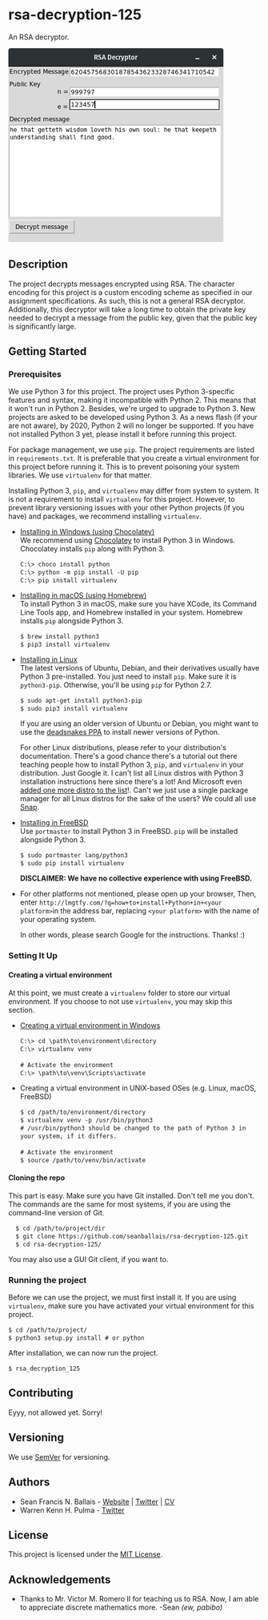 # rsa-decryption-125

An RSA decryptor.

![A preview of the project](docs/preview.png)

## Description

The project decrypts messages encrypted using RSA. The character encoding for this project is a custom encoding scheme as specified in our assignment specifications. As such, this is not a general RSA decryptor. Additionally, this decryptor will take a long time to obtain the private key needed to decrypt a message from the public key, given that the public key is significantly large.

## Getting Started

### Prerequisites
We use Python 3 for this project. The project uses Python 3-specific features and syntax, making it incompatible with Python 2. This means that it won't run in Python 2. Besides, we're urged to upgrade to Python 3. New projects are asked to be developed using Python 3. As a news flash (if your are not aware), by 2020, Python 2 will no longer be supported. If you have not installed Python 3 yet, please install it before running this project.

For package management, we use `pip`. The project requirements are listed in `requirements.txt`. It is preferable that you create a virtual environment for this project before running it. This is to prevent poisoning your system libraries. We use `virtualenv` for that matter.

Installing Python 3, `pip`, and `virtualenv` may differ from system to system. It is not a requirement to install `virtualenv` for this project. However, to prevent library versioning issues with your other Python projects (if you have) and packages, we recommend installing `virtualenv`.

* [Installing in Windows (using Chocolatey)](http://docs.python-guide.org/en/latest/starting/install3/win/)    
  We recommend using [Chocolatey](https://chocolatey.org/) to install Python 3 in Windows. Chocolatey installs `pip` along with Python 3.

      C:\> choco install python
      C:\> python -m pip install -U pip
      C:\> pip install virtualenv

* [Installing in macOS (using Homebrew)](https://www.digitalocean.com/community/tutorials/how-to-install-python-3-and-set-up-a-local-programming-environment-on-macos)    
  To install Python 3 in macOS, make sure you have XCode, its Command Line Tools app, and Homebrew installed in your system. Homebrew installs `pip` alongside Python 3.

      $ brew install python3
      $ pip3 install virtualenv

* [Installing in Linux](http://docs.python-guide.org/en/latest/starting/install3/linux/)    
  The latest versions of Ubuntu, Debian, and their derivatives usually have Python 3 pre-installed. You just need to install `pip`. Make sure it is `python3-pip`. Otherwise, you'll be using `pip` for Python 2.7.
  
      $ sudo apt-get install python3-pip
      $ sudo pip3 install virtualenv
  
  If you are using an older version of Ubuntu or Debian, you might want to use the [deadsnakes PPA](https://launchpad.net/~deadsnakes/+archive/ubuntu/ppa) to install newer versions of Python.
      
  For other Linux distributions, please refer to your distribution's documentation. There's a good chance there's a tutorial out there teaching people how to install Python 3, `pip`, and `virtualenv` in your distribution. Just Google it. I can't list all Linux distros with Python 3 installation instructions here since there's a lot! And Microsoft even [added one more distro to the list](https://www.cnet.com/news/microsoft-introduces-azure-sphere-to-protect-your-iot-internet-of-things/)!. Can't we just use a single package manager for all Linux distros for the sake of the users? We could all use [Snap](https://snapcraft.io/).
* [Installing in FreeBSD](http://www.alvinsim.com/freebsd-install-python-3-and-pip/)    
  Use `portmaster` to install Python 3 in FreeBSD. `pip` will be installed alongside Python 3.

      $ sudo portmaster lang/python3
      $ sudo pip install virtualenv

  **DISCLAIMER: We have no collective experience with using FreeBSD.**
  
* For other platforms not mentioned, please open up your browser, Then, enter `http://lmgtfy.com/?q=how+to+install+Python+in+<your platform>`in the address bar, replacing `<your platform>` with the name of your operating system.

  In other words, please search Google for the instructions. Thanks! :)

### Setting It Up
#### Creating a virtual environment
At this point, we must create a `virtualenv` folder to store our virtual environment. If you choose to not use `virtualenv`, you may skip this section.

* [Creating a virtual environment in Windows](http://programwithus.com/learn-to-code/Pip-and-virtualenv-on-Windows/)    

      C:\> cd \path\to\environment\directory
      C:\> virtualenv venv

      # Activate the environment
      C:\> \path\to\venv\Scripts\activate

* Creating a virtual environment in UNIX-based OSes (e.g. Linux, macOS, FreeBSD)

      $ cd /path/to/environment/directory
      $ virtualenv venv -p /usr/bin/python3  
      # /usr/bin/python3 should be changed to the path of Python 3 in your system, if it differs.

      # Activate the environment
      $ source /path/to/venv/bin/activate

#### Cloning the repo
This part is easy. Make sure you have Git installed. Don't tell me you don't. The commands are the same for most systems, if you are using the command-line version of Git.

      $ cd /path/to/project/dir
      $ git clone https://github.com/seanballais/rsa-decryption-125.git
      $ cd rsa-decryption-125/

You may also use a GUI Git client, if you want to.

### Running the project

Before we can use the project, we must first install it. If you are using `virtualenv`, make sure you have activated your virtual environment for this project.

    $ cd /path/to/project/
    $ python3 setup.py install # or python

After installation, we can now run the project.

    $ rsa_decryption_125


## Contributing
Eyyy, not allowed yet. Sorry!

## Versioning
We use [SemVer](https://semver.org/) for versioning.

## Authors
* Sean Francis N. Ballais - [Website](https://seanballais.github.io) | [Twitter](https://twitter.com/seanballais) | [CV](https://seanballais.github.io/CV.pdf)
* Warren Kenn H. Pulma - [Twitter](https://twitter.com/pulmaats)

## License
This project is licensed under the [MIT License](LICENSE.txt).

## Acknowledgements
* Thanks to Mr. Victor M. Romero II for teaching us to RSA. Now, I am able to appreciate discrete mathematics more. -Sean *(ew, pabibo)*